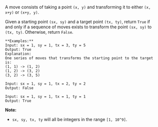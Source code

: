 A move consists of taking a point `(x, y)` and transforming it to either `(x,
x+y)` or `(x+y, y)`.

Given a starting point `(sx, sy)` and a target point `(tx, ty)`, return `True`
if and only if a sequence of moves exists to transform the point `(sx, sy)` to
`(tx, ty)`. Otherwise, return `False`.

    
    
    **Examples:**
    Input: sx = 1, sy = 1, tx = 3, ty = 5
    Output: True
    Explanation:
    One series of moves that transforms the starting point to the target is:
    (1, 1) -> (1, 2)
    (1, 2) -> (3, 2)
    (3, 2) -> (3, 5)
    
    Input: sx = 1, sy = 1, tx = 2, ty = 2
    Output: False
    
    Input: sx = 1, sy = 1, tx = 1, ty = 1
    Output: True
    
    

**Note:**

  * `sx, sy, tx, ty` will all be integers in the range `[1, 10^9]`.

